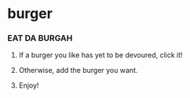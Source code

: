 # burger
### EAT DA BURGAH

1. If a burger you like has yet to be devoured, click it!

2. Otherwise, add the burger you want.

3. Enjoy!